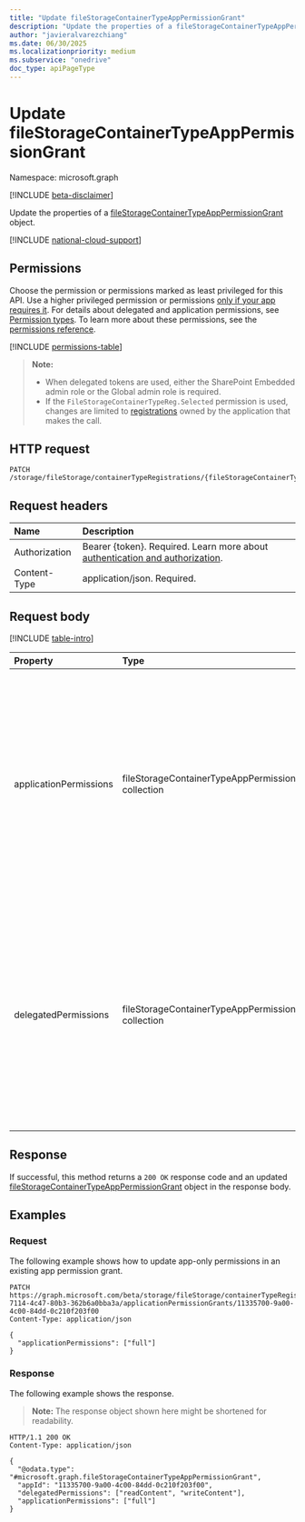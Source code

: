 ```yaml
---
title: "Update fileStorageContainerTypeAppPermissionGrant"
description: "Update the properties of a fileStorageContainerTypeAppPermissionGrant object."
author: "javieralvarezchiang"
ms.date: 06/30/2025
ms.localizationpriority: medium
ms.subservice: "onedrive"
doc_type: apiPageType
---
```


# Update fileStorageContainerTypeAppPermissionGrant

Namespace: microsoft.graph

[!INCLUDE [beta-disclaimer](../../includes/beta-disclaimer.md)]

Update the properties of a [fileStorageContainerTypeAppPermissionGrant](../resources/filestoragecontainertypeapppermissiongrant.md) object.

[!INCLUDE [national-cloud-support](../../includes/global-only.md)]

## Permissions

Choose the permission or permissions marked as least privileged for this API. Use a higher privileged permission or permissions [only if your app requires it](/graph/permissions-overview#best-practices-for-using-microsoft-graph-permissions). For details about delegated and application permissions, see [Permission types](/graph/permissions-overview#permission-types). To learn more about these permissions, see the [permissions reference](/graph/permissions-reference).

<!-- {
  "blockType": "permissions",
  "name": "filestoragecontainertypeapppermissiongrant-update-permissions"
}
-->
[!INCLUDE [permissions-table](../includes/permissions/filestoragecontainertypeapppermissiongrant-update-permissions.md)]

>**Note:**
> * When delegated tokens are used, either the SharePoint Embedded admin role or the Global admin role is required.
> * If the `FileStorageContainerTypeReg.Selected` permission is used, changes are limited to [registrations](../resources/filestoragecontainertyperegistration.md) owned by the application that makes the call.

## HTTP request

<!-- {
  "blockType": "ignored"
}
-->
``` http
PATCH /storage/fileStorage/containerTypeRegistrations/{fileStorageContainerTypeRegistrationId}/applicationPermissionGrants/{appId}
```

## Request headers

|Name|Description|
|:---|:---|
|Authorization|Bearer {token}. Required. Learn more about [authentication and authorization](/graph/auth/auth-concepts).|
|Content-Type|application/json. Required.|

## Request body

[!INCLUDE [table-intro](../../includes/update-property-table-intro.md)]

|Property|Type|Description|
|:---|:---|:---|
|applicationPermissions|fileStorageContainerTypeAppPermission collection|Allowed permissions when you use application tokens with the defined **appId**. The possible values are: `none`, `readContent`, `writeContent`, `manageContent`, `create`, `delete`, `read`, `write`, `enumeratePermissions`, `addPermissions`, `updatePermissions`, `deletePermissions`, `deleteOwnPermission`, `managePermissions`, `full`, `unknownFutureValue`. Optional.|
|delegatedPermissions|fileStorageContainerTypeAppPermission collection|Allowed permissions when you use delegated tokens with the defined **appId**. The possible values are: `none`, `readContent`, `writeContent`, `manageContent`, `create`, `delete`, `read`, `write`, `enumeratePermissions`, `addPermissions`, `updatePermissions`, `deletePermissions`, `deleteOwnPermission`, `managePermissions`, `full`, `unknownFutureValue`. Optional.|

## Response

If successful, this method returns a `200 OK` response code and an updated [fileStorageContainerTypeAppPermissionGrant](../resources/filestoragecontainertypeapppermissiongrant.md) object in the response body.

## Examples

### Request
The following example shows how to update app-only permissions in an existing app permission grant.
<!-- {
  "blockType": "request",
  "name": "update_filestoragecontainertypeapppermissiongrant"
}
-->
``` http
PATCH https://graph.microsoft.com/beta/storage/fileStorage/containerTypeRegistrations/21b52d99-7114-4c47-80b3-362b6a0bba3a/applicationPermissionGrants/11335700-9a00-4c00-84dd-0c210f203f00
Content-Type: application/json

{
  "applicationPermissions": ["full"]
}
```

### Response
The following example shows the response.
>**Note:** The response object shown here might be shortened for readability.
<!-- {
  "blockType": "response",
  "truncated": true,
  "@odata.type": "microsoft.graph.fileStorageContainerTypeAppPermissionGrant"
}
-->
``` http
HTTP/1.1 200 OK
Content-Type: application/json

{
  "@odata.type": "#microsoft.graph.fileStorageContainerTypeAppPermissionGrant",
  "appId": "11335700-9a00-4c00-84dd-0c210f203f00",
  "delegatedPermissions": ["readContent", "writeContent"],
  "applicationPermissions": ["full"]
}
```

